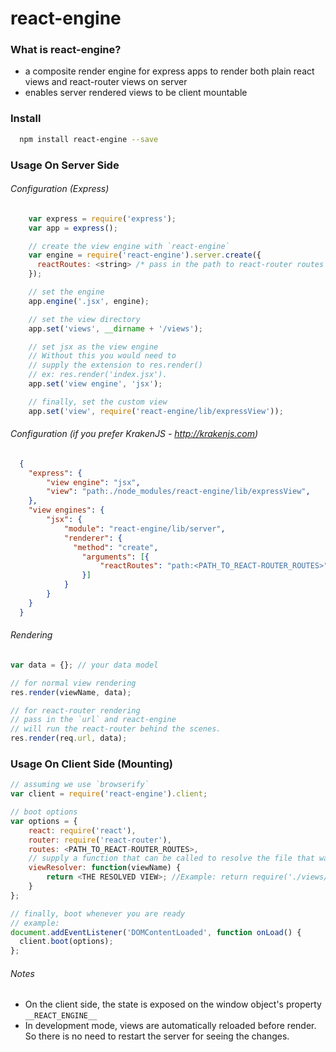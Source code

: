 # react-engine

### What is react-engine?
* a composite render engine for express apps to render both plain react views and react-router views on server
* enables server rendered views to be client mountable


### Install
```sh
  npm install react-engine --save
```

### Usage On Server Side
###### Configuration (Express)
```javascript
    var express = require('express');
    var app = express();

    // create the view engine with `react-engine`
    var engine = require('react-engine').server.create({
      reactRoutes: <string> /* pass in the path to react-router routes optionally */
    });

    // set the engine
    app.engine('.jsx', engine);

    // set the view directory
    app.set('views', __dirname + '/views');

    // set jsx as the view engine
    // Without this you would need to
    // supply the extension to res.render()
    // ex: res.render('index.jsx').
    app.set('view engine', 'jsx');

    // finally, set the custom view
    app.set('view', require('react-engine/lib/expressView'));
```

###### Configuration (if you prefer KrakenJS - http://krakenjs.com)
```json
  {
    "express": {
        "view engine": "jsx",
        "view": "path:./node_modules/react-engine/lib/expressView",
    },
    "view engines": {
        "jsx": {
            "module": "react-engine/lib/server",
            "renderer": {
              "method": "create",
                "arguments": [{
                    "reactRoutes": "path:<PATH_TO_REACT-ROUTER_ROUTES>"
                }]
            }
        }
    }
  }
```

###### Rendering
```js
var data = {}; // your data model

// for normal view rendering
res.render(viewName, data);

// for react-router rendering
// pass in the `url` and react-engine
// will run the react-router behind the scenes.
res.render(req.url, data);
```

### Usage On Client Side (Mounting)
```js
// assuming we use `browserify`
var client = require('react-engine').client;

// boot options
var options = {
    react: require('react'),
    router: require('react-router'),
    routes: <PATH_TO_REACT-ROUTER_ROUTES>,
    // supply a function that can be called to resolve the file that was rendered
    viewResolver: function(viewName) {
        return <THE RESOLVED VIEW>; //Example: return require('./views/' + viewName);
    }
};

// finally, boot whenever you are ready
// example:
document.addEventListener('DOMContentLoaded', function onLoad() {
  client.boot(options);
};
```

###### Notes
* On the client side, the state is exposed on the window object's property `__REACT_ENGINE__`
* In development mode, views are automatically reloaded before render. So there is no need to restart the server for seeing the changes.
